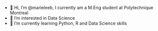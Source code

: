- 👋 Hi, I’m @marieleeb, I currently am a M.Eng student at Polytechnique Montreal
- 👀 I’m interested in Data Science
- 🌱 I’m currently learning Python, R and Data Science skills
